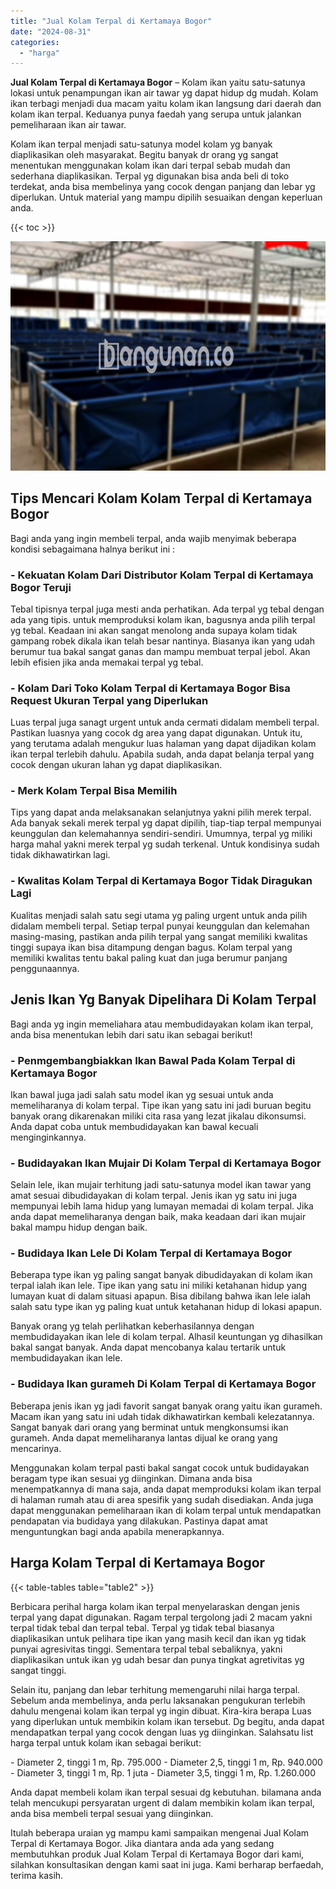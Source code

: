```yaml
---
title: "Jual Kolam Terpal di Kertamaya Bogor"
date: "2024-08-31"
categories: 
  - "harga"
---
```


**Jual Kolam Terpal di Kertamaya Bogor** – Kolam ikan yaitu satu-satunya lokasi untuk penampungan ikan air tawar yg dapat hidup dg mudah. Kolam ikan terbagi menjadi dua macam yaitu kolam ikan langsung dari daerah dan kolam ikan terpal. Keduanya punya faedah yang serupa untuk jalankan pemeliharaan ikan air tawar.

Kolam ikan terpal menjadi satu-satunya model kolam yg banyak diaplikasikan oleh masyarakat. Begitu banyak dr orang yg sangat menentukan menggunakan kolam ikan dari terpal sebab mudah dan sederhana diaplikasikan. Terpal yg digunakan bisa anda beli di toko terdekat, anda bisa membelinya yang cocok dengan panjang dan lebar yg diperlukan. Untuk material yang mampu dipilih sesuaikan dengan keperluan anda.

{{< toc >}}

![Jual Kolam Terpal di Kertamaya Bogor](/images/jual-kolam-terpal-10.png)

## Tips Mencari Kolam Kolam Terpal di Kertamaya Bogor

Bagi anda yang ingin membeli terpal, anda wajib menyimak beberapa kondisi sebagaimana halnya berikut ini :

### \- Kekuatan Kolam Dari Distributor Kolam Terpal di Kertamaya Bogor Teruji

Tebal tipisnya terpal juga mesti anda perhatikan. Ada terpal yg tebal dengan ada yang tipis. untuk memproduksi kolam ikan, bagusnya anda pilih terpal yg tebal. Keadaan ini akan sangat menolong anda supaya kolam tidak gampang robek dikala ikan telah besar nantinya. Biasanya ikan yang udah berumur tua bakal sangat ganas dan mampu membuat terpal jebol. Akan lebih efisien jika anda memakai terpal yg tebal.

### \- Kolam Dari Toko Kolam Terpal di Kertamaya Bogor Bisa Request Ukuran Terpal yang Diperlukan

Luas terpal juga sanagt urgent untuk anda cermati didalam membeli terpal. Pastikan luasnya yang cocok dg area yang dapat digunakan. Untuk itu, yang terutama adalah mengukur luas halaman yang dapat dijadikan kolam ikan terpal terlebih dahulu. Apabila sudah, anda dapat belanja terpal yang cocok dengan ukuran lahan yg dapat diaplikasikan.

### \- Merk Kolam Terpal Bisa Memilih

Tips yang dapat anda melaksanakan selanjutnya yakni pilih merek terpal. Ada banyak sekali merek terpal yg dapat dipilih, tiap-tiap terpal mempunyai keunggulan dan kelemahannya sendiri-sendiri. Umumnya, terpal yg miliki harga mahal yakni merek terpal yg sudah terkenal. Untuk kondisinya sudah tidak dikhawatirkan lagi.

### \- Kwalitas Kolam Terpal di Kertamaya Bogor Tidak Diragukan Lagi

Kualitas menjadi salah satu segi utama yg paling urgent untuk anda pilih didalam membeli terpal. Setiap terpal punyai keunggulan dan kelemahan masing-masing, pastikan anda pilih terpal yang sangat memiliki kwalitas tinggi supaya ikan bisa ditampung dengan bagus. Kolam terpal yang memiliki kwalitas tentu bakal paling kuat dan juga berumur panjang penggunaannya.

## Jenis Ikan Yg Banyak Dipelihara Di Kolam Terpal

Bagi anda yg ingin memeliahara atau membudidayakan kolam ikan terpal, anda bisa menentukan lebih dari satu ikan sebagai berikut!

### \- Penmgembangbiakkan Ikan Bawal Pada Kolam Terpal di Kertamaya Bogor

Ikan bawal juga jadi salah satu model ikan yg sesuai untuk anda memeliharanya di kolam terpal. Tipe ikan yang satu ini jadi buruan begitu banyak orang dikarenakan miliki cita rasa yang lezat jikalau dikonsumsi. Anda dapat coba untuk membudidayakan kan bawal kecuali menginginkannya.

### \- Budidayakan Ikan Mujair Di Kolam Terpal di Kertamaya Bogor

Selain lele, ikan mujair terhitung jadi satu-satunya model ikan tawar yang amat sesuai dibudidayakan di kolam terpal. Jenis ikan yg satu ini juga mempunyai lebih lama hidup yang lumayan memadai di kolam terpal. Jika anda dapat memeliharanya dengan baik, maka keadaan dari ikan mujair bakal mampu hidup dengan baik.

### \- Budidaya Ikan Lele Di Kolam Terpal di Kertamaya Bogor

Beberapa type ikan yg paling sangat banyak dibudidayakan di kolam ikan terpal ialah ikan lele. Tipe ikan yang satu ini miliki ketahanan hidup yang lumayan kuat di dalam situasi apapun. Bisa dibilang bahwa ikan lele ialah salah satu type ikan yg paling kuat untuk ketahanan hidup di lokasi apapun.

Banyak orang yg telah perlihatkan keberhasilannya dengan membudidayakan ikan lele di kolam terpal. Alhasil keuntungan yg dihasilkan bakal sangat banyak. Anda dapat mencobanya kalau tertarik untuk membudidayakan ikan lele.

### \- Budidaya Ikan gurameh Di Kolam Terpal di Kertamaya Bogor

Beberapa jenis ikan yg jadi favorit sangat banyak orang yaitu ikan gurameh. Macam ikan yang satu ini udah tidak dikhawatirkan kembali kelezatannya. Sangat banyak dari orang yang berminat untuk mengkonsumsi ikan gurameh. Anda dapat memeliharanya lantas dijual ke orang yang mencarinya.

Menggunakan kolam terpal pasti bakal sangat cocok untuk budidayakan beragam type ikan sesuai yg diinginkan. Dimana anda bisa menempatkannya di mana saja, anda dapat memproduksi kolam ikan terpal di halaman rumah atau di area spesifik yang sudah disediakan. Anda juga dapat menggunakan pemeliharaan ikan di kolam terpal untuk mendapatkan pendapatan via budidaya yang dilakukan. Pastinya dapat amat menguntungkan bagi anda apabila menerapkannya.

## Harga Kolam Terpal di Kertamaya Bogor

{{< table-tables table="table2" >}}

Berbicara perihal harga kolam ikan terpal menyelaraskan dengan jenis terpal yang dapat digunakan. Ragam terpal tergolong jadi 2 macam yakni terpal tidak tebal dan terpal tebal. Terpal yg tidak tebal biasanya diaplikasikan untuk pelihara tipe ikan yang masih kecil dan ikan yg tidak punyai agresivitas tinggi. Sementara terpal tebal sebaliknya, yakni diaplikasikan untuk ikan yg udah besar dan punya tingkat agretivitas yg sangat tinggi.

Selain itu, panjang dan lebar terhitung memengaruhi nilai harga terpal. Sebelum anda membelinya, anda perlu laksanakan pengukuran terlebih dahulu mengenai kolam ikan terpal yg ingin dibuat. Kira-kira berapa Luas yang diperlukan untuk membikin kolam ikan tersebut. Dg begitu, anda dapat mendapatkan terpal yang cocok dengan luas yg diinginkan. Salahsatu list harga terpal untuk kolam ikan sebagai berikut:

\- Diameter 2, tinggi 1 m, Rp. 795.000 - Diameter 2,5, tinggi 1 m, Rp. 940.000 - Diameter 3, tinggi 1 m, Rp. 1 juta - Diameter 3,5, tinggi 1 m, Rp. 1.260.000

Anda dapat membeli kolam ikan terpal sesuai dg kebutuhan. bilamana anda telah mencukupi persyaratan urgent di dalam membikin kolam ikan terpal, anda bisa membeli terpal sesuai yang diinginkan.

Itulah beberapa uraian yg mampu kami sampaikan mengenai Jual Kolam Terpal di Kertamaya Bogor. Jika diantara anda ada yang sedang membutuhkan produk Jual Kolam Terpal di Kertamaya Bogor dari kami, silahkan konsultasikan dengan kami saat ini juga. Kami berharap berfaedah, terima kasih.
